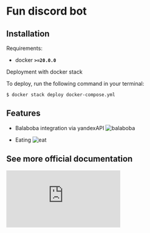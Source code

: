 Fun discord bot
====

Installation
---------

Requirements:

 - docker **`>=20.0.0`**

Deployment with docker stack

To deploy, run the following command in your terminal:
```
$ docker stack deploy docker-compose.yml 
```
Features
---

- Balaboba integration via yandexAPI
![balaboba](https://ibb.co/xgnzhTx)

- Eating
![eat](https://ibb.co/yR3sRG1)

See more official documentation
---

![Link](https://discordpy.readthedocs.io/en/latest/api.html)
